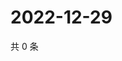 # 2022-12-29

共 0 条

<!-- BEGIN WEIBO -->
<!-- 最后更新时间 Thu Dec 29 2022 13:12:25 GMT+0800 (China Standard Time) -->

<!-- END WEIBO -->
